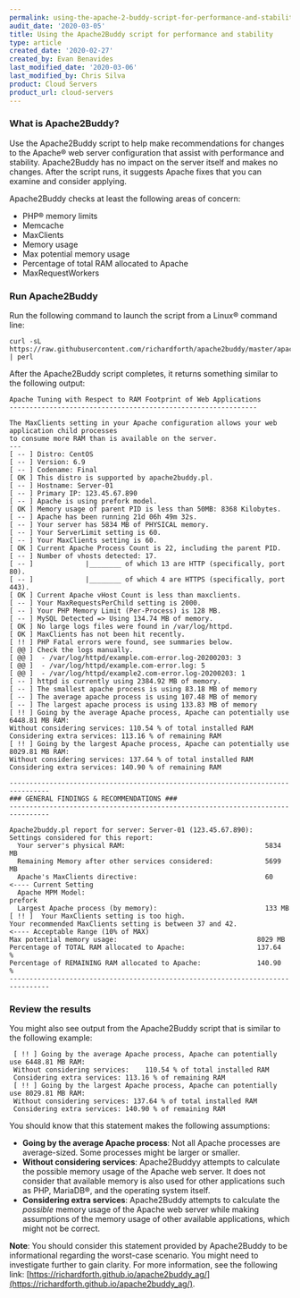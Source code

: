 ```yaml
---
permalink: using-the-apache-2-buddy-script-for-performance-and-stability/
audit_date: '2020-03-05'
title: Using the Apache2Buddy script for performance and stability
type: article
created_date: '2020-02-27'
created_by: Evan Benavides
last_modified_date: '2020-03-06'
last_modified_by: Chris Silva
product: Cloud Servers
product_url: cloud-servers
---
```


### What is Apache2Buddy?

Use the Apache2Buddy script to help make recommendations for changes to the Apache&reg; web server configuration that assist with performance and stability. Apache2Buddy has no impact on the server itself and makes no changes. After the script runs, it suggests Apache fixes that you can examine and consider applying. 

Apache2Buddy checks at least the following areas of concern:

- PHP&reg; memory limits
- Memcache
- MaxClients
- Memory usage
- Max potential memory usage
- Percentage of total RAM allocated to Apache
- MaxRequestWorkers

### Run Apache2Buddy

Run the following command to launch the script from a Linux&reg; command line:

```
curl -sL https://raw.githubusercontent.com/richardforth/apache2buddy/master/apache2buddy.pl | perl
```

After the Apache2Buddy script completes, it returns something similar to the following output:


    Apache Tuning with Respect to RAM Footprint of Web Applications
    --------------------------------------------------------------

    The MaxClients setting in your Apache configuration allows your web application child processes 
    to consume more RAM than is available on the server.
    ---
    [ -- ] Distro: CentOS
    [ -- ] Version: 6.9
    [ -- ] Codename: Final
    [ OK ] This distro is supported by apache2buddy.pl.
    [ -- ] Hostname: Server-01
    [ -- ] Primary IP: 123.45.67.890
    [ -- ] Apache is using prefork model.
    [ OK ] Memory usage of parent PID is less than 50MB: 8368 Kilobytes.
    [ -- ] Apache has been running 21d 06h 49m 32s.
    [ -- ] Your server has 5834 MB of PHYSICAL memory.
    [ -- ] Your ServerLimit setting is 60.
    [ -- ] Your MaxClients setting is 60.
    [ OK ] Current Apache Process Count is 22, including the parent PID.
    [ -- ] Number of vhosts detected: 17.
    [ -- ]             |________ of which 13 are HTTP (specifically, port 80).
    [ -- ]             |________ of which 4 are HTTPS (specifically, port 443).
    [ OK ] Current Apache vHost Count is less than maxclients.
    [ -- ] Your MaxRequestsPerChild setting is 2000.
    [ -- ] Your PHP Memory Limit (Per-Process) is 128 MB.
    [ -- ] MySQL Detected => Using 134.74 MB of memory.
    [ OK ] No large logs files were found in /var/log/httpd.
    [ OK ] MaxClients has not been hit recently.
    [ !! ] PHP Fatal errors were found, see summaries below.
    [ @@ ] Check the logs manually.
    [ @@ ]  - /var/log/httpd/example.com-error.log-20200203: 3
    [ @@ ]  - /var/log/httpd/example.com-error.log: 5
    [ @@ ]  - /var/log/httpd/example2.com-error.log-20200203: 1
    [ -- ] httpd is currently using 2384.92 MB of memory.
    [ -- ] The smallest apache process is using 83.18 MB of memory
    [ -- ] The average apache process is using 107.48 MB of memory
    [ -- ] The largest apache process is using 133.83 MB of memory
    [ !! ] Going by the average Apache process, Apache can potentially use 6448.81 MB RAM: 
    Without considering services: 110.54 % of total installed RAM 
    Considering extra services: 113.16 % of remaining RAM 
    [ !! ] Going by the largest Apache process, Apache can potentially use 8029.81 MB RAM: 
    Without considering services: 137.64 % of total installed RAM 
    Considering extra services: 140.90 % of remaining RAM

    --------------------------------------------------------------------------------
    ### GENERAL FINDINGS & RECOMMENDATIONS ###
    --------------------------------------------------------------------------------

    Apache2buddy.pl report for server: Server-01 (123.45.67.890):
    Settings considered for this report:
      Your server's physical RAM:                                   5834 MB
      Remaining Memory after other services considered:             5699 MB
      Apache's MaxClients directive:                                60       <---- Current Setting    
      Apache MPM Model:                                             prefork
      Largest Apache process (by memory):                           133 MB
    [ !! ]  Your MaxClients setting is too high.
    Your recommended MaxClients setting is between 37 and 42.              <---- Acceptable Range (10% of MAX)
    Max potential memory usage:                                   8029 MB
    Percentage of TOTAL RAM allocated to Apache:                  137.64  %
    Percentage of REMAINING RAM allocated to Apache:              140.90  %
    --------------------------------------------------------------------------------

### Review the results

You might also see output from the Apache2Buddy script that is similar to the following example:

     [ !! ] Going by the average Apache process, Apache can potentially use 6448.81 MB RAM: 
     Without considering services:    110.54 % of total installed RAM 
     Considering extra services: 113.16 % of remaining RAM 
     [ !! ] Going by the largest Apache process, Apache can potentially use 8029.81 MB RAM: 
     Without considering services: 137.64 % of total installed RAM             
     Considering extra services: 140.90 % of remaining RAM

You should know that this statement makes the following assumptions:

-  **Going by the average Apache process**: Not all Apache processes are average-sized. Some processes
   might be larger or smaller.
-  **Without considering services**: Apache2Buddyy attempts to calculate the possible memory usage of
   the Apache web server. It does not consider that available memory is also used for other
   applications such as PHP, MariaDB&reg;, and the operating system itself.
-  **Considering extra services**: Apache2Buddy attempts to calculate the *possible* memory usage of
   the Apache web server while making assumptions of the memory usage of other available applications,
   which might not be correct.

**Note**:
You should consider this statement provided by Apache2Buddy to be informational regarding the worst-case
scenario. You might need to investigate further to gain clarity. For more information, see the following link: [https://richardforth.github.io/apache2buddy_ag/](https://richardforth.github.io/apache2buddy_ag/).
